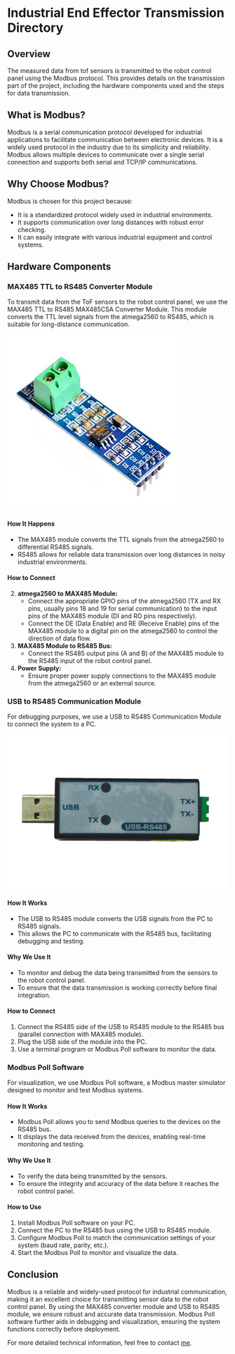 # Industrial End Effector Transmission Directory

## Overview

The measured data from tof sensors is transmitted to the robot control panel using the Modbus protocol. This provides details on the transmission part of the project, including the hardware components used and the steps for data transmission.

## What is Modbus?

Modbus is a serial communication protocol developed for industrial applications to facilitate communication between electronic devices. It is a widely used protocol in the industry due to its simplicity and reliability. Modbus allows multiple devices to communicate over a single serial connection and supports both serial and TCP/IP communications.

## Why Choose Modbus?

Modbus is chosen for this project because:
- It is a standardized protocol widely used in industrial environments.
- It supports communication over long distances with robust error checking.
- It can easily integrate with various industrial equipment and control systems.

## Hardware Components

### MAX485 TTL to RS485 Converter Module

To transmit data from the ToF sensors to the robot control panel, we use the MAX485 TTL to RS485 MAX485CSA Converter Module. This module converts the TTL level signals from the atmega2560 to RS485, which is suitable for long-distance communication.

![image](Images/rs485.jpg)

#### How It Happens
- The MAX485 module converts the TTL signals from the atmega2560 to differential RS485 signals.
- RS485 allows for reliable data transmission over long distances in noisy industrial environments.

#### How to Connect
2. **atmega2560 to MAX485 Module:**
   - Connect the appropriate GPIO pins of the atmega2560 (TX and RX pins, usually pins 18 and 19 for serial communication) to the input pins of the MAX485 module (DI and RO pins respectively).
   - Connect the DE (Data Enable) and RE (Receive Enable) pins of the MAX485 module to a digital pin on the atmega2560 to control the direction of data flow.
3. **MAX485 Module to RS485 Bus:**
   - Connect the RS485 output pins (A and B) of the MAX485 module to the RS485 input of the robot control panel.
4. **Power Supply:**
   - Ensure proper power supply connections to the MAX485 module from the atmega2560 or an external source.

### USB to RS485 Communication Module

For debugging purposes, we use a USB to RS485 Communication Module to connect the system to a PC.

![image](Images/usb.png)

#### How It Works
- The USB to RS485 module converts the USB signals from the PC to RS485 signals.
- This allows the PC to communicate with the RS485 bus, facilitating debugging and testing.

#### Why We Use It
- To monitor and debug the data being transmitted from the sensors to the robot control panel.
- To ensure that the data transmission is working correctly before final integration.

#### How to Connect
1. Connect the RS485 side of the USB to RS485 module to the RS485 bus (parallel connection with MAX485 module).
2. Plug the USB side of the module into the PC.
3. Use a terminal program or Modbus Poll software to monitor the data.

### Modbus Poll Software

For visualization, we use Modbus Poll software, a Modbus master simulator designed to monitor and test Modbus systems.

#### How It Works
- Modbus Poll allows you to send Modbus queries to the devices on the RS485 bus.
- It displays the data received from the devices, enabling real-time monitoring and testing.

#### Why We Use It
- To verify the data being transmitted by the sensors.
- To ensure the integrity and accuracy of the data before it reaches the robot control panel.

#### How to Use
1. Install Modbus Poll software on your PC.
2. Connect the PC to the RS485 bus using the USB to RS485 module.
3. Configure Modbus Poll to match the communication settings of your system (baud rate, parity, etc.).
4. Start the Modbus Poll to monitor and visualize the data.

## Conclusion

Modbus is a reliable and widely-used protocol for industrial communication, making it an excellent choice for transmitting sensor data to the robot control panel. By using the MAX485 converter module and USB to RS485 module, we ensure robust and accurate data transmission. Modbus Poll software further aids in debugging and visualization, ensuring the system functions correctly before deployment.

For more detailed technical information, feel free to contact [me](mailto:uvindukodikara@gmail.com).



